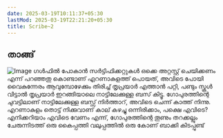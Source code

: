 ```yaml
---
date: 2025-03-19T10:11:37+05:30
lastMod: 2025-03-19T22:21:20+05:30
title: Scribe~2
---
```


## താങ്ങ്
![Image](/0cb3c23f5072f7b4a571af647cece3a2.jpg)
ഗൾഫിൽ പോകാൻ സർട്ടിഫിക്കറ്റുകൾ ഒക്കെ അറ്റസ്റ്റ് ചെയിക്കണം എന്ന് പറഞ്ഞതു കൊണ്ടാണ് എറണാകുളത്ത് പൊയത്, അവിടെ പോയി വൈകുന്നേരം ആവുമ്പോഴേക്കും തിരിച്ച്  തൃപ്രയാർ എത്താൻ പറ്റി, പണ്ടും സ്കൂൾ വിട്ടാൽ തൃപ്രയാർ ഇറങ്ങിയാലെ നാട്ടിലേക്കുള്ള ബസ് കിട്ടൂ. ഗോപുരത്തിന്റെ ചുവട്ടിലാണ് നാട്ടിലേക്കുള്ള ബസ്സ് നിർത്താറ്, അവിടെ ചെന്ന് കാത്ത് നിന്നു. എറണാകുളം തൊട്ട് നിക്കുവാണ് കാല് കഴച്ചു ഒന്നിരിക്കാം,  പക്ഷെ എവിടെ? എനിക്കറിയാം എവിടെ വേണം എന്ന്, ഗോപുരത്തിന്റെ തൂണും തറക്കല്ലും ചേരുന്നിടത്ത് ഒരു കൈപ്പത്തി വലുപ്പത്തിൽ ഒരു കോണ് ബാക്കി കിടപ്പുണ്ട്
